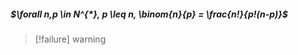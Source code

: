 ##### $\forall n,p \in N^{*}, p \leq n,  \binom{n}{p} = \frac{n!}{p!(n-p)}$

> [!failure]
> warning

